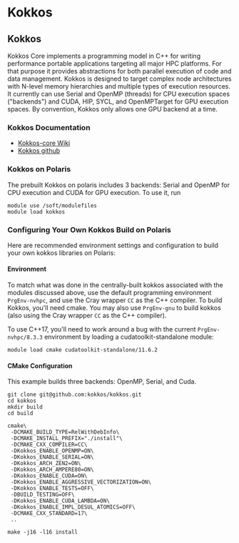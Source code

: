 # Kokkos

## Kokkos

Kokkos Core implements a programming model in C++ for writing performance
portable applications targeting all major HPC platforms. For that purpose it
provides abstractions for both parallel execution of code and data
management. Kokkos is designed to target complex node architectures with
N-level memory hierarchies and multiple types of execution resources. It
currently can use Serial and OpenMP (threads) for CPU execution spaces
("backends") and CUDA, HIP, SYCL, and OpenMPTarget for GPU execution
spaces. By convention, Kokkos only allows one GPU backend at a time.

### Kokkos Documentation

* [Kokkos-core Wiki](https://kokkos.github.io/kokkos-core-wiki/)
* [Kokkos github](https://github.com/kokkos/kokkos)

### Kokkos on Polaris

The prebuilt Kokkos on polaris includes 3 backends: Serial and OpenMP for CPU
execution and CUDA for GPU execution. To use it, run

```
module use /soft/modulefiles
module load kokkos
```
### Configuring Your Own Kokkos Build on Polaris

Here are recommended environment settings and configuration to build your own
kokkos libraries on Polaris:

#### Environment

To match what was done in the centrally-built kokkos associated with the
modules discussed above, use the default programming environment
`PrgEnv-nvhpc`, and use the Cray wrapper `CC` as the C++ compiler. To build
Kokkos, you'll need cmake. You may also use `PrgEnv-gnu` to build kokkos (also
using the Cray wrapper `CC` as the C++ compiler).

To use C++17, you'll need to work around a bug with the current
`PrgEnv-nvhpc/8.3.3` environment by loading a cudatoolkit-standalone module:

```
module load cmake cudatoolkit-standalone/11.6.2
```

#### CMake Configuration

This example builds three backends: OpenMP, Serial, and Cuda.

```
git clone git@github.com:kokkos/kokkos.git
cd kokkos
mkdir build
cd build

cmake\
 -DCMAKE_BUILD_TYPE=RelWithDebInfo\
 -DCMAKE_INSTALL_PREFIX="./install"\
 -DCMAKE_CXX_COMPILER=CC\
 -DKokkos_ENABLE_OPENMP=ON\
 -DKokkos_ENABLE_SERIAL=ON\
 -DKokkos_ARCH_ZEN2=ON\
 -DKokkos_ARCH_AMPERE80=ON\
 -DKokkos_ENABLE_CUDA=ON\
 -DKokkos_ENABLE_AGGRESSIVE_VECTORIZATION=ON\
 -DKokkos_ENABLE_TESTS=OFF\
 -DBUILD_TESTING=OFF\
 -DKokkos_ENABLE_CUDA_LAMBDA=ON\
 -DKokkos_ENABLE_IMPL_DESUL_ATOMICS=OFF\
 -DCMAKE_CXX_STANDARD=17\
 ..

make -j16 -l16 install
```
